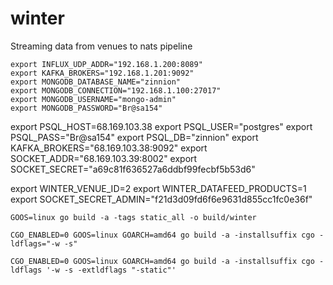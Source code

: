 # winter

Streaming data from venues to nats pipeline

```
export INFLUX_UDP_ADDR="192.168.1.200:8089"
export KAFKA_BROKERS="192.168.1.201:9092"
export MONGODB_DATABASE_NAME="zinnion"
export MONGODB_CONNECTION="192.168.1.100:27017"
export MONGODB_USERNAME="mongo-admin"
export MONGODB_PASSWORD="Br@sa154"
```

export PSQL_HOST=68.169.103.38
export PSQL_USER="postgres"
export PSQL_PASS="Br@sa154"
export PSQL_DB="zinnion"
export KAFKA_BROKERS="68.169.103.38:9092"
export SOCKET_ADDR="68.169.103.39:8002"
export SOCKET_SECRET="a69c81f636527a6ddbf99fecbf5b53d6"

export WINTER_VENUE_ID=2
export WINTER_DATAFEED_PRODUCTS=1
export SOCKET_SECRET_ADMIN="f21d3d09fd6f6e9631d855cc1fc0e36f"

```
GOOS=linux go build -a -tags static_all -o build/winter

CGO_ENABLED=0 GOOS=linux GOARCH=amd64 go build -a -installsuffix cgo -ldflags="-w -s"

CGO_ENABLED=0 GOOS=linux GOARCH=amd64 go build -a -installsuffix cgo -ldflags '-w -s -extldflags "-static"'
```
